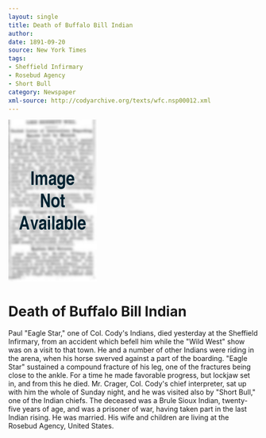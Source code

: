 ```yaml
---
layout: single
title: Death of Buffalo Bill Indian
author: 
date: 1891-09-20
source: New York Times
tags:
- Sheffield Infirmary
- Rosebud Agency
- Short Bull
category: Newspaper
xml-source: http://codyarchive.org/texts/wfc.nsp00012.xml
---
```

![Image not available](/figures/default_document.png "Image not available")

# Death of Buffalo Bill Indian

Paul "Eagle Star," one of Col. Cody's Indians, died yesterday at the Sheffield Infirmary, from an accident which befell him while the "Wild West" show was on a visit to that town. He and a number of other Indians were riding in the arena, when his horse swerved against a part of the boarding. "Eagle Star" sustained a compound fracture of his leg, one of the fractures being close to the ankle. For a time he made favorable progress, but lockjaw set in, and from this he died. Mr. Crager, Col. Cody's chief interpreter, sat up with him the whole of Sunday night, and he was visited also by "Short Bull," one of the Indian chiefs. The deceased was a Brule Sioux Indian, twenty-five years of age, and was a prisoner of war, having taken part in the last Indian rising. He was married. His wife and children are living at the Rosebud Agency, United States.